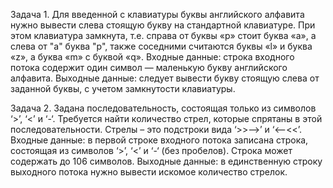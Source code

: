 Задача 1. Для введенной с клавиатуры буквы английского алфавита
нужно вывести слева стоящую букву на стандартной клавиатуре. При этом
клавиатура замкнута, т.е. справа от буквы «p» стоит буква «a», а слева от "а"
буква "р", также соседними считаются буквы «l» и буква «z», а буква «m» с
буквой «q».
Входные данные: строка входного потока содержит один символ —
маленькую букву английского алфавита.
Выходные данные: следует вывести букву стоящую слева от заданной
буквы, с учетом замкнутости клавиатуры.

Задача 2. Задана последовательность, состоящая только из символов ‘>’,
‘<’ и ‘-‘. Требуется найти количество стрел, которые спрятаны в этой
последовательности. Стрелы – это подстроки вида ‘>>-->’ и ‘<--<<’.
Входные данные: в первой строке входного потока записана строка,
состоящая из символов ‘>’, ‘<’ и ‘-‘ (без пробелов). Строка может содержать до
106 символов.
Выходные данные: в единственную строку выходного потока нужно
вывести искомое количество стрелок.
